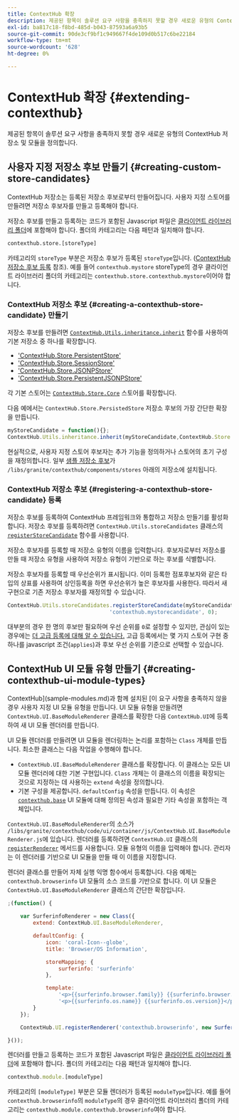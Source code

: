 ```yaml
---
title: ContextHub 확장
description: 제공된 항목이 솔루션 요구 사항을 충족하지 못할 경우 새로운 유형의 ContextHub 저장소 및 모듈을 정의합니다
exl-id: ba817c18-f8bd-485d-b043-87593a6a93b5
source-git-commit: 90de3cf9bf1c949667f4de109d0b517c6be22184
workflow-type: tm+mt
source-wordcount: '628'
ht-degree: 0%

---
```


# ContextHub 확장 {#extending-contexthub}

제공된 항목이 솔루션 요구 사항을 충족하지 못할 경우 새로운 유형의 ContextHub 저장소 및 모듈을 정의합니다.

## 사용자 지정 저장소 후보 만들기 {#creating-custom-store-candidates}

ContextHub 저장소는 등록된 저장소 후보로부터 만들어집니다. 사용자 지정 스토어를 만들려면 저장소 후보자를 만들고 등록해야 합니다.

저장소 후보를 만들고 등록하는 코드가 포함된 Javascript 파일은 [클라이언트 라이브러리 폴더](/help/implementing/developing/introduction/clientlibs.md)에 포함해야 합니다. 폴더의 카테고리는 다음 패턴과 일치해야 합니다.

```xml
contexthub.store.[storeType]
```

카테고리의 `storeType` 부분은 저장소 후보가 등록된 `storeType`입니다. ([ContextHub 저장소 후보 등록](#registering-a-contexthub-store-candidate) 참조). 예를 들어 `contexthub.mystore` storeType의 경우 클라이언트 라이브러리 폴더의 카테고리는 `contexthub.store.contexthub.mystore`이어야 합니다.

### ContextHub 저장소 후보 {#creating-a-contexthub-store-candidate} 만들기

저장소 후보를 만들려면 [`ContextHub.Utils.inheritance.inherit`](contexthub-api.md#inherit-child-parent) 함수를 사용하여 기본 저장소 중 하나를 확장합니다.

* [&#39;ContextHub.Store.PersistentStore&#39;](contexthub-api.md#contexthub-store-persistedstore)
* [&#39;ContextHub.Store.SessionStore&#39;](contexthub-api.md#contexthub-store-sessionstore)
* [&#39;ContextHub.Store.JSONPStore&#39;](contexthub-api.md#contexthub-store-jsonpstore)
* [&#39;ContextHub.Store.PersistentJSONPStore&#39;](contexthub-api.md#contexthub-store-persistedjsonpstore)

각 기본 스토어는 [`ContextHub.Store.Core`](contexthub-api.md#contexthub-store-core) 스토어를 확장합니다.

다음 예에서는 `ContextHub.Store.PersistedStore` 저장소 후보의 가장 간단한 확장을 만듭니다.

```javascript
myStoreCandidate = function(){};
ContextHub.Utils.inheritance.inherit(myStoreCandidate,ContextHub.Store.PersistedStore);
```

현실적으로, 사용자 지정 스토어 후보자는 추가 기능을 정의하거나 스토어의 초기 구성을 재정의합니다. 일부 [샘플 저장소 후보](sample-stores.md)가 `/libs/granite/contexthub/components/stores` 아래의 저장소에 설치됩니다.

### ContextHub 저장소 후보 {#registering-a-contexthub-store-candidate} 등록

저장소 후보를 등록하여 ContextHub 프레임워크와 통합하고 저장소 만들기를 활성화합니다. 저장소 후보를 등록하려면 `ContextHub.Utils.storeCandidates` 클래스의 [`registerStoreCandidate`](contexthub-api.md#registerstorecandidate-store-storetype-priority-applies) 함수를 사용합니다.

저장소 후보자를 등록할 때 저장소 유형의 이름을 입력합니다. 후보자로부터 저장소를 만들 때 저장소 유형을 사용하여 저장소 유형이 기반으로 하는 후보를 식별합니다.

저장소 후보자를 등록할 때 우선순위가 표시됩니다. 이미 등록한 점포후보자와 같은 타입의 상표를 사용하여 상인등록을 하면 우선순위가 높은 후보자를 사용한다. 따라서 새 구현으로 기존 저장소 후보자를 재정의할 수 있습니다.

```javascript
ContextHub.Utils.storeCandidates.registerStoreCandidate(myStoreCandidate,
                                'contexthub.mystorecandidate', 0);
```

대부분의 경우 한 명의 후보만 필요하며 우선 순위를 `0`로 설정할 수 있지만, 관심이 있는 경우에는 [더 고급 등록에 대해 알 수 있습니다.](contexthub-api.md#registerstorecandidate-store-storetype-priority-applies) 고급 등록에서는 몇 가지 스토어 구현 중 하나를 javascript 조건(`applies`)과 후보 우선 순위를 기준으로 선택할 수 있습니다.

## ContextHub UI 모듈 유형 만들기 {#creating-contexthub-ui-module-types}

ContextHub](sample-modules.md)과 함께 설치된 [이 요구 사항을 충족하지 않을 경우 사용자 지정 UI 모듈 유형을 만듭니다. UI 모듈 유형을 만들려면 `ContextHub.UI.BaseModuleRenderer` 클래스를 확장한 다음 `ContextHub.UI`에 등록하여 새 UI 모듈 렌더러를 만듭니다.

UI 모듈 렌더러를 만들려면 UI 모듈을 렌더링하는 논리를 포함하는 `Class` 개체를 만듭니다. 최소한 클래스는 다음 작업을 수행해야 합니다.

* `ContextHub.UI.BaseModuleRenderer` 클래스를 확장합니다. 이 클래스는 모든 UI 모듈 렌더러에 대한 기본 구현입니다. `Class` 개체는 이 클래스의 이름을 확장되는 것으로 지정하는 데 사용하는 `extend` 속성을 정의합니다.
* 기본 구성을 제공합니다. `defaultConfig` 속성을 만듭니다. 이 속성은 [`contexthub.base`](sample-modules.md#contexthub-base-ui-module-type) UI 모듈에 대해 정의된 속성과 필요한 기타 속성을 포함하는 객체입니다.

`ContextHub.UI.BaseModuleRenderer`의 소스가 `/libs/granite/contexthub/code/ui/container/js/ContextHub.UI.BaseModuleRenderer.js`에 있습니다.  렌더러를 등록하려면 `ContextHub.UI` 클래스의 [`registerRenderer`](contexthub-api.md#registerrenderer-moduletype-renderer-dontrender) 메서드를 사용합니다. 모듈 유형의 이름을 입력해야 합니다. 관리자는 이 렌더러를 기반으로 UI 모듈을 만들 때 이 이름을 지정합니다.

렌더러 클래스를 만들어 자체 실행 익명 함수에서 등록합니다. 다음 예제는 `contexthub.browserinfo` UI 모듈의 소스 코드를 기반으로 합니다. 이 UI 모듈은 `ContextHub.UI.BaseModuleRenderer` 클래스의 간단한 확장입니다.

```javascript
;(function() {

    var SurferinfoRenderer = new Class({
        extend: ContextHub.UI.BaseModuleRenderer,

        defaultConfig: {
            icon: 'coral-Icon--globe',
            title: 'Browser/OS Information',

            storeMapping: {
                surferinfo: 'surferinfo'
            },

            template:
                '<p>{{surferinfo.browser.family}} {{surferinfo.browser.version}}</p>' +
                '<p>{{surferinfo.os.name}} {{surferinfo.os.version}}</p>'
        }
    });

    ContextHub.UI.registerRenderer('contexthub.browserinfo', new SurferinfoRenderer());

}());
```

렌더러를 만들고 등록하는 코드가 포함된 Javascript 파일은 [클라이언트 라이브러리 폴더](/help/implementing/developing/introduction/clientlibs.md)에 포함해야 합니다. 폴더의 카테고리는 다음 패턴과 일치해야 합니다.

```javascript
contexthub.module.[moduleType]
```

카테고리의 `[moduleType]` 부분은 모듈 렌더러가 등록된 `moduleType`입니다. 예를 들어 `contexthub.browserinfo`의 `moduleType`의 경우 클라이언트 라이브러리 폴더의 카테고리는 `contexthub.module.contexthub.browserinfo`여야 합니다.
